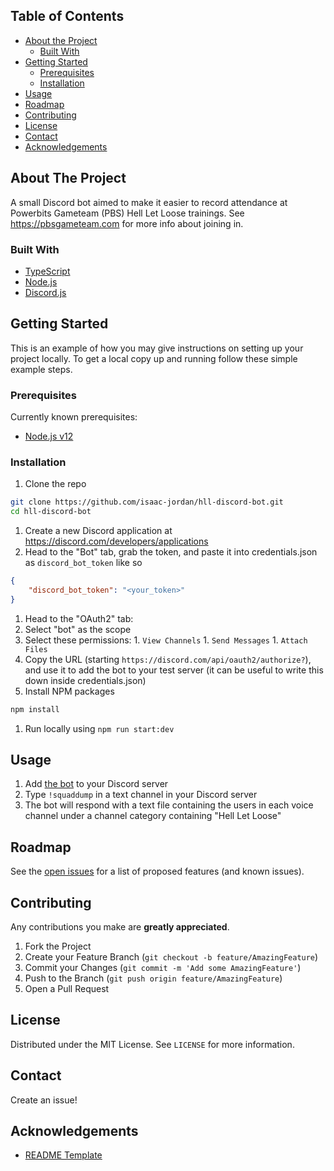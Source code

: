 <!-- TABLE OF CONTENTS -->
## Table of Contents 

* [About the Project](#about-the-project)
  * [Built With](#built-with)
* [Getting Started](#getting-started)
  * [Prerequisites](#prerequisites)
  * [Installation](#installation)
* [Usage](#usage)
* [Roadmap](#roadmap)
* [Contributing](#contributing)
* [License](#license)
* [Contact](#contact)
* [Acknowledgements](#acknowledgements)

<!-- ABOUT THE PROJECT -->
## About The Project

A small Discord bot aimed to make it easier to record attendance at Powerbits Gameteam (PBS) Hell Let Loose trainings. See https://pbsgameteam.com for more info about joining in.

### Built With
* [TypeScript](https://www.typescriptlang.org/)
* [Node.js](http://nodejs.org/)
* [Discord.js](https://discord.js.org)

<!-- GETTING STARTED -->
## Getting Started

This is an example of how you may give instructions on setting up your project locally.
To get a local copy up and running follow these simple example steps.

### Prerequisites

Currently known prerequisites:
- [Node.js v12](https://nodejs.org/dist/latest-v12.x/)

### Installation

1. Clone the repo
```sh
git clone https://github.com/isaac-jordan/hll-discord-bot.git
cd hll-discord-bot
```
1. Create a new Discord application at https://discord.com/developers/applications
1. Head to the "Bot" tab, grab the token, and paste it into credentials.json as `discord_bot_token` like so
```json
{
    "discord_bot_token": "<your_token>"
}
```
1. Head to the "OAuth2" tab:
  1. Select "bot" as the scope
  1. Select these permissions:
    1. `View Channels`
    1. `Send Messages`
    1. `Attach Files`
  1. Copy the URL (starting `https://discord.com/api/oauth2/authorize?`), and use it to add the bot to your test server (it can be useful to write this down inside credentials.json)
1. Install NPM packages
```sh
npm install
```
1. Run locally using `npm run start:dev`

<!-- USAGE EXAMPLES -->
## Usage

1. Add [the bot](https://discord.com/api/oauth2/authorize?client_id=744661621141536808&permissions=101376&scope=bot) to your Discord server
1. Type `!squaddump` in a text channel in your Discord server
  1. The bot will respond with a text file containing the users in each voice channel under a channel category containing "Hell Let Loose"

<!-- ROADMAP -->
## Roadmap

See the [open issues](https://github.com/isaac-jordan/hll-discord-bot/issues) for a list of proposed features (and known issues).

<!-- CONTRIBUTING -->
## Contributing

Any contributions you make are **greatly appreciated**.

1. Fork the Project
2. Create your Feature Branch (`git checkout -b feature/AmazingFeature`)
3. Commit your Changes (`git commit -m 'Add some AmazingFeature'`)
4. Push to the Branch (`git push origin feature/AmazingFeature`)
5. Open a Pull Request

<!-- LICENSE -->
## License

Distributed under the MIT License. See `LICENSE` for more information.

<!-- CONTACT -->
## Contact

Create an issue!

<!-- ACKNOWLEDGEMENTS -->
## Acknowledgements
* [README Template](https://github.com/othneildrew/Best-README-Template)
